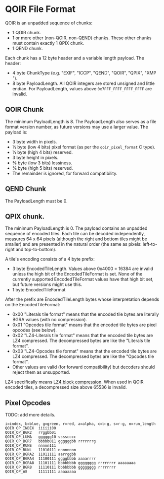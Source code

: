 # QOIR File Format

QOIR is an unpadded sequence of chunks:

- 1 QOIR chunk.
- 1 or more other (non-QOIR, non-QEND) chunks. These other chunks must contain
  exactly 1 QPIX chunk.
- 1 QEND chunk.

Each chunk has a 12 byte header and a variable length payload. The header:

- 4 byte ChunkType (e.g. "EXIF", "ICCP", "QEND", "QOIR", "QPIX", "XMP ").
- 8 byte PayloadLength. All QOIR integers are stored unsigned and little
  endian. For PayloadLength, values above `0x7FFF_FFFF_FFFF_FFFF` are invalid.


## QOIR Chunk

The minimum PayloadLength is 8. The PayloadLength also serves as a file format
version number, as future versions may use a larger value. The payload is:

- 3 byte width in pixels.
- ½ byte (low  4 bits) pixel format (as per the `qoir_pixel_format` C type).
- ½ byte (high 4 bits) reserved.
- 3 byte height in pixels.
- ⅜ byte (low  3 bits) lossiness.
- ⅝ byte (high 5 bits) reserved.
- The remainder is ignored, for forward compatibility.


## QEND Chunk

The PayloadLength must be 0.


## QPIX chunk.

The minimum PayloadLength is 0. The payload contains an unpadded sequence of
encoded tiles. Each tile can be decoded independently, measures 64 x 64 pixels
(although the right and bottom tiles might be smaller) and are presented in the
natural order (the same as pixels: left-to-right and top-to-bottom).

A tile's encoding consists of a 4 byte prefix:

- 3 byte EncodedTileLength. Values above 0x4000 = 16384 are invalid unless the
  high bit of the EncodedTileFormat is set. None of the currently supported
  EncodedTileFormat values have that high bit set, but future versions might
  use this.
- 1 byte EncodedTileFormat

After the prefix are EncodedTileLength bytes whose interpretation depends on
the EncodedTileFormat:

- 0x00 "Literals tile format" means that the encoded tile bytes are literally
  BGRA values (with no compression).
- 0x01 "Opcodes tile format" means that the encoded tile bytes are pixel
  opcodes (see below).
- 0x02 "LZ4-Literals tile format" means that the encoded tile bytes are LZ4
  compressed. The decompressed bytes are like the "Literals tile format".
- 0x03 "LZ4-Opcodes tile format" means that the encoded tile bytes are LZ4
  compressed. The decompressed bytes are like the "Opcodes tile format".
- Other values are valid (for forward compatibility) but decoders should reject
  them as unsupported.

LZ4 specifically means [LZ4 block
compression](https://github.com/lz4/lz4/blob/dev/doc/lz4_Block_format.md). When
used in QOIR encoded tiles, a decompressed size above 65536 is invalid.


## Pixel Opcodes

TODO: add more details.

    i=index, b=blue, g=green, r=red, a=alpha, c=b-g, s=r-g, n=run_length
    QOIR_OP_INDEX  iiiiii00
    QOIR_OP_BGR2   rrggbb01
    QOIR_OP_LUMA   gggggg10 sssscccc
    QOIR_OP_BGR7   bbbbb011 ggggggbb rrrrrrrg
    QOIR_OP_RUNS   nnnnn111
    QOIR_OP_RUNL   11010111 nnnnnnnn
    QOIR_OP_BGRA2  11011111 aarrggbb
    QOIR_OP_BGRA4  11100111 ggggbbbb aaaarrrr
    QOIR_OP_BGRA8  11101111 bbbbbbbb gggggggg rrrrrrrr aaaaaaaa
    QOIR_OP_BGR8   11110111 bbbbbbbb gggggggg rrrrrrrr
    QOIR_OP_A8     11111111 aaaaaaaa
